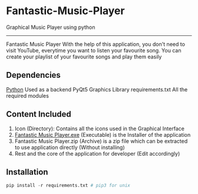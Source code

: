 # Fantastic-Music-Player
Graphical Music Player using python
_____________________________________________________________________________
Fantastic Music Player
    With the help of this application, you don't need to visit YouTube, everytime you want to listen your favourite song. You can create your playlist of your favourite songs and play them easily
## Dependencies
[Python](https://www.python.org/)
    Used as a backend
PyQt5
    Graphics Library
requirements.txt
    All the required modules
## Content Included
1. Icon (Directory): Contains all the icons used in the Graphical Interface
2. [Fantastic Music Player.exe](https://github.com/Sachinacharya-Project/Fantastic-Music-Player/blob/main/Fantastic%20Music%20Player.exe) (Executable) is the Installer of the application
3. Fantastic Music Player.zip (Archive) is a zip file which can be extracted to use application directly (Without installing)
4. Rest and the core of the application for developer (Edit accordingly)
## Installation
````python
pip install -r requirements.txt # pip3 for unix
````
